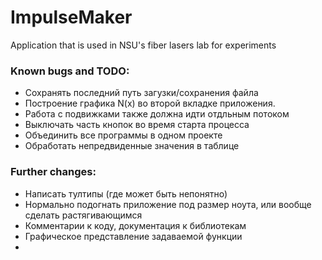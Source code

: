 # ImpulseMaker
 Application that is used in NSU's fiber lasers lab for experiments
 
 ### Known bugs and TODO:
* Сохранять последний путь загузки/сохранения файла
* Построение графика N(x) во второй вкладке приложения.
* Работа с подвижками также должна идти отдльным потоком
* Выключать часть кнопок во время старта процесса
* Объединить все программы в одном проекте 
* Обработать непредвиденные значения в таблице
 
 ### Further changes:
 * Написать тултипы (где может быть непонятно)
 * Нормально подогнать приложение под размер ноута, или вообще сделать растягивающимся
 * Комментарии к коду, документация к библиотекам
 * Графическое представление задаваемой функции
 * 